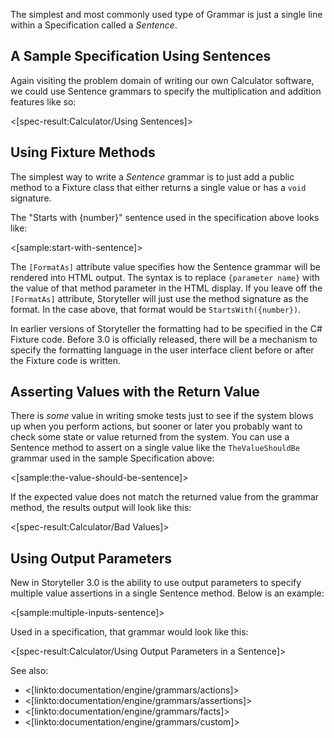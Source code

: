 <!--Title:Sentences-->

The simplest and most commonly used type of Grammar is just a single line within a Specification called a _Sentence_.

## A Sample Specification Using Sentences

Again visiting the problem domain of writing our own Calculator software, we could use Sentence grammars to specify the multiplication and addition features like so:

<[spec-result:Calculator/Using Sentences]>

## Using Fixture Methods

The simplest way to write a _Sentence_ grammar is to just add a public method to a Fixture class that either returns a single value or has a `void` signature. 

The "Starts with {number}" sentence used in the specification above looks like:

<[sample:start-with-sentence]>

The `[FormatAs]` attribute value specifies how the Sentence grammar will be rendered into HTML output. The syntax is to replace `{parameter name}` with the value of that method parameter in the HTML display. If you leave off the `[FormatAs]` attribute, Storyteller will just use the method signature as the format. In the case above, that format would be `StartsWith({number})`.

<div class="alert alert-info" role="alert">In earlier versions of Storyteller the formatting had to be specified in the C# Fixture code. Before 3.0 is officially released, there will be a mechanism to specify the formatting language in the user interface client before or after the Fixture code is written. </div>


## Asserting Values with the Return Value

There is _some_ value in writing smoke tests just to see if the system blows up when you perform actions, but sooner or later you probably want to check some state or value returned from the system. You can use a Sentence method to assert on a single value like the `TheValueShouldBe` grammar used in the sample Specification above:

<[sample:the-value-should-be-sentence]>

If the expected value does not match the returned value from the grammar method, the results output will look like this:

<[spec-result:Calculator/Bad Values]>



## Using Output Parameters

New in Storyteller 3.0 is the ability to use output parameters to specify multiple value assertions in a single Sentence method. Below is an example:

<[sample:multiple-inputs-sentence]>

Used in a specification, that grammar would look like this:

<[spec-result:Calculator/Using Output Parameters in a Sentence]>



See also:
* <[linkto:documentation/engine/grammars/actions]>
* <[linkto:documentation/engine/grammars/assertions]>
* <[linkto:documentation/engine/grammars/facts]>
* <[linkto:documentation/engine/grammars/custom]>

